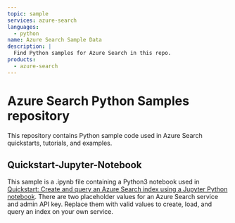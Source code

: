 ```yaml
---
topic: sample
services: azure-search
languages:
  - python
name: Azure Search Sample Data
description: |
  Find Python samples for Azure Search in this repo.
products:
  - azure-search
---
```

# Azure Search Python Samples repository

This repository contains Python sample code used in Azure Search quickstarts, tutorials, and examples.

## Quickstart-Jupyter-Notebook

This sample is a .ipynb file containing a Python3 notebook used in [Quickstart: Create and query an Azure Search index using a Jupyter Python notebook](https://docs.microsoft.com/azure/search/search-get-started-python). There are two placeholder values for an Azure Search service and admin API key. Replace them with valid values to create, load, and query an index on your own service.